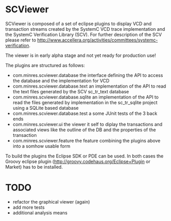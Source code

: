 SCViewer
========

SCViewer is composed of a set of eclipse plugins to display VCD and transaction streams 
created by the SystemC VCD trace implementation and the SystemC Verification Library (SCV).
For further description of the SCV please refer to 
http://www.accellera.org/activities/committees/systemc-verification.

The viewer is in early alpha stage and not yet ready for production use!

The plugins are structured as follows:
- com.minres.scviewer.database
	the interface defining the API to access the database and the implementation for VCD
- com.minres.scviewer.database.text
	an implementation of the API to read the text files generated by the SCV
	sc_tr_text database
- com.minres.scviewer.database.sqlite
	an implementation of the API to read the files generated by implementation in the
	sc_tr_sqlite project using a SQLite based database
- com.minres.scviewer.database.test
	a some JUnit tests of the 3 back ends
- com.minres.scviewer.ui
	the viewer it self to diplay the transactions and associated views like the
	outline of the DB and the properties of the transaction
- com.minres.scviewer.feature
	the feature combining the plugins above into a somhow usable form

To build the plugins the Eclipse SDK or PDE can be used. In both cases the Groovy
eclipse plugin (http://groovy.codehaus.org/Eclipse+Plugin or Market) has to be
installed.

TODO
====
- refactor the graphical viewer (again)
- add more tests
- additional analysis means
